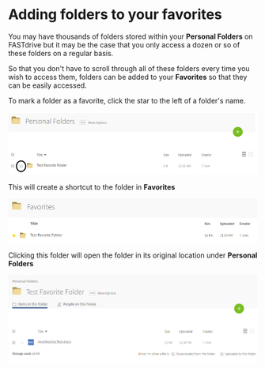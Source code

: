 # Adding folders to your favorites

You may have thousands of folders stored within your __Personal Folders__ on FASTdrive but it may be the case that you only access a dozen or so of these folders on a regular basis.

So that you don't have to scroll through all of these folders every time you wish to access them, folders can be added to your __Favorites__ so that they can be easily accessed.

To mark a folder as a favorite, click the star to the left of a folder's name.

![Image186](files/Image186.png)

This will create a shortcut to the folder in __Favorites__

![Image187](files/Image187.png)

Clicking this folder will open the folder in its original location under __Personal Folders__

![Image188](files/Image188.png)

